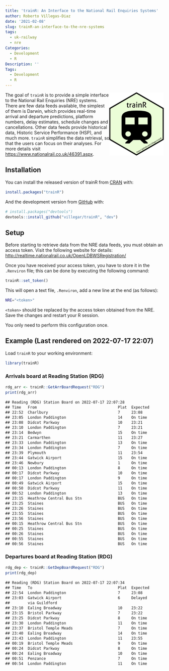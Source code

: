 ```yaml
---
title: 'trainR: An Interface to the National Rail Enquiries Systems'
author: Roberto Villegas-Diaz
date: '2021-02-08'
slug: trainR-an-interface-to-the-nre-systems
tags:
  - uk-railway
  - nre
Categories:
  - Development
  - R
Description: ''
Tags:
  - Development
  - R
---
```


<img src="https://raw.githubusercontent.com/villegar/trainR/main/inst/images/logo.png" alt="logo" align="right" height=200px/>

The goal of `trainR` is to provide a simple interface to the 
National Rail Enquiries (NRE) systems. There are few data feeds 
available, the simplest of them is Darwin, which provides real-time 
arrival and departure predictions, platform numbers, delay estimates, 
schedule changes and cancellations. Other data feeds provide historical 
data, Historic Service Performance (HSP), and much more. `trainR` 
simplifies the data retrieval, so that the users can focus on their 
analyses. For more details visit 
https://www.nationalrail.co.uk/46391.aspx.

## Installation

You can install the released version of trainR from [CRAN](https://CRAN.R-project.org) with:

``` r
install.packages("trainR")
```

And the development version from [GitHub](https://github.com/) with:

``` r
# install.packages("devtools")
devtools::install_github("villegar/trainR", "dev")
```

## Setup
Before starting to retrieve data from the NRE data feeds, you must obtain an access token. 
Visit the following website for details: http://realtime.nationalrail.co.uk/OpenLDBWSRegistration/

Once you have received your access token, you have to store it in the `.Renviron` file; this can be 
done by executing the following command:


```r
trainR::set_token()
```

This will open a text file, `.Renviron`, add a new line at the end (as follows):

```bash
NRE="<token>"
```

`<token>` should be replaced by the access token obtained from the NRE. Save the changes and restart 
your R session.

You only need to perform this configuration once.

## Example (Last rendered on 2022-07-17 22:07)

Load `trainR` to your working environment:

```r
library(trainR)
```

### Arrivals board at Reading Station (RDG)


```r
rdg_arr <- trainR::GetArrBoardRequest("RDG")
print(rdg_arr)
```

```
## Reading (RDG) Station Board on 2022-07-17 22:07:28
## Time   From                                    Plat  Expected
## 22:52  Charlbury                               7     23:08
## 23:05  London Paddington                       14    On time
## 23:08  Didcot Parkway                          10    23:21
## 23:10  London Paddington                       7     23:21
## 23:14  Bedwyn                                  15    On time
## 23:21  Carmarthen                              11    23:27
## 23:33  London Paddington                       13    On time
## 23:34  London Paddington                       7     On time
## 23:39  Plymouth                                11    23:54
## 23:44  Gatwick Airport                         15    On time
## 23:46  Newbury                                 1     On time
## 00:13  London Paddington                       8     On time
## 00:17  Didcot Parkway                          10    On time
## 00:17  London Paddington                       9     On time
## 00:49  Gatwick Airport                         15    On time
## 00:50  Didcot Parkway                          11    On time
## 00:52  London Paddington                       13    On time
## 23:15  Heathrow Central Bus Stn                BUS   On time
## 23:25  Staines                                 BUS   On time
## 23:26  Staines                                 BUS   On time
## 23:55  Staines                                 BUS   On time
## 23:56  Staines                                 BUS   On time
## 00:15  Heathrow Central Bus Stn                BUS   On time
## 00:25  Staines                                 BUS   On time
## 00:26  Staines                                 BUS   On time
## 00:55  Staines                                 BUS   On time
## 00:56  Staines                                 BUS   On time
```

### Departures board at Reading Station (RDG)


```r
rdg_dep <- trainR::GetDepBoardRequest("RDG")
print(rdg_dep)
```

```
## Reading (RDG) Station Board on 2022-07-17 22:07:34
## Time   To                                      Plat  Expected
## 22:54  London Paddington                       7     23:08
## 23:03  Gatwick Airport                         6     Delayed
##        via Guildford                           
## 23:10  Ealing Broadway                         10    23:22
## 23:15  Bristol Parkway                         7     23:22
## 23:25  Didcot Parkway                          8     On time
## 23:30  London Paddington                       11    On time
## 23:37  Bristol Temple Meads                    7     On time
## 23:40  Ealing Broadway                         14    On time
## 23:43  London Paddington                       11    23:55
## 00:19  Bristol Temple Meads                    9     On time
## 00:24  Didcot Parkway                          8     On time
## 00:24  Ealing Broadway                         10    On time
## 00:51  Penzance                                7     On time
## 00:54  London Paddington                       11    On time
```
